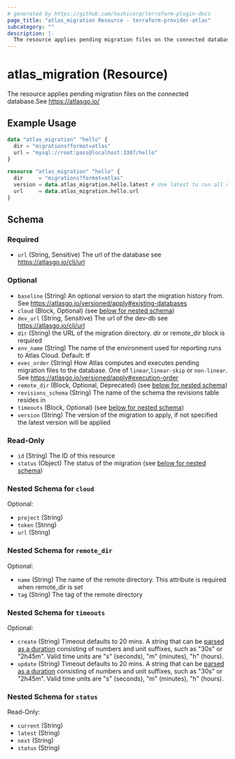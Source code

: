 ```yaml
---
# generated by https://github.com/hashicorp/terraform-plugin-docs
page_title: "atlas_migration Resource - terraform-provider-atlas"
subcategory: ""
description: |-
  The resource applies pending migration files on the connected database.See https://atlasgo.io/
---
```


# atlas_migration (Resource)

The resource applies pending migration files on the connected database.See https://atlasgo.io/

## Example Usage

```terraform
data "atlas_migration" "hello" {
  dir = "migrations?format=atlas"
  url = "mysql://root:pass@localhost:3307/hello"
}

resource "atlas_migration" "hello" {
  dir     = "migrations?format=atlas"
  version = data.atlas_migration.hello.latest # Use latest to run all migrations
  url     = data.atlas_migration.hello.url
}
```

<!-- schema generated by tfplugindocs -->
## Schema

### Required

- `url` (String, Sensitive) The url of the database see https://atlasgo.io/cli/url

### Optional

- `baseline` (String) An optional version to start the migration history from. See https://atlasgo.io/versioned/apply#existing-databases
- `cloud` (Block, Optional) (see [below for nested schema](#nestedblock--cloud))
- `dev_url` (String, Sensitive) The url of the dev-db see https://atlasgo.io/cli/url
- `dir` (String) the URL of the migration directory. dir or remote_dir block is required
- `env_name` (String) The name of the environment used for reporting runs to Atlas Cloud. Default: tf
- `exec_order` (String) How Atlas computes and executes pending migration files to the database. One of `linear`,`linear-skip` or `non-linear`. See https://atlasgo.io/versioned/apply#execution-order
- `remote_dir` (Block, Optional, Deprecated) (see [below for nested schema](#nestedblock--remote_dir))
- `revisions_schema` (String) The name of the schema the revisions table resides in
- `timeouts` (Block, Optional) (see [below for nested schema](#nestedblock--timeouts))
- `version` (String) The version of the migration to apply, if not specified the latest version will be applied

### Read-Only

- `id` (String) The ID of this resource
- `status` (Object) The status of the migration (see [below for nested schema](#nestedatt--status))

<a id="nestedblock--cloud"></a>
### Nested Schema for `cloud`

Optional:

- `project` (String)
- `token` (String)
- `url` (String)


<a id="nestedblock--remote_dir"></a>
### Nested Schema for `remote_dir`

Optional:

- `name` (String) The name of the remote directory. This attribute is required when remote_dir is set
- `tag` (String) The tag of the remote directory


<a id="nestedblock--timeouts"></a>
### Nested Schema for `timeouts`

Optional:

- `create` (String) Timeout defaults to 20 mins. A string that can be [parsed as a duration](https://pkg.go.dev/time#ParseDuration) consisting of numbers and unit suffixes, such as "30s" or "2h45m". Valid time units are "s" (seconds), "m" (minutes), "h" (hours).
- `update` (String) Timeout defaults to 20 mins. A string that can be [parsed as a duration](https://pkg.go.dev/time#ParseDuration) consisting of numbers and unit suffixes, such as "30s" or "2h45m". Valid time units are "s" (seconds), "m" (minutes), "h" (hours).


<a id="nestedatt--status"></a>
### Nested Schema for `status`

Read-Only:

- `current` (String)
- `latest` (String)
- `next` (String)
- `status` (String)
